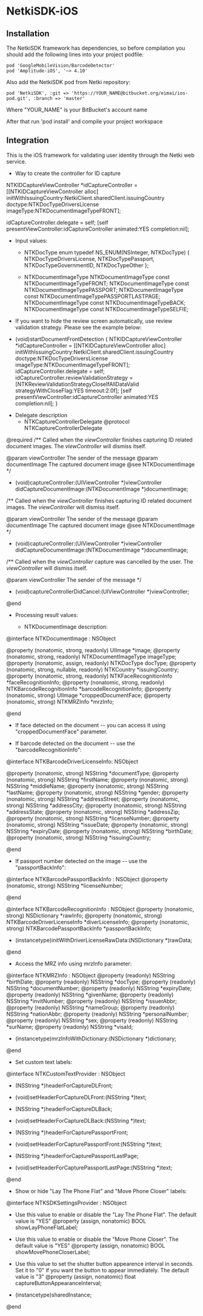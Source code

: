 NetkiSDK-iOS
============
## Installation

The NetkiSDK framework has dependencies, so before compilation you should add the following lines into your project podfile:

```
pod 'GoogleMobileVision/BarcodeDetector'
pod 'Amplitude-iOS', '~> 4.10'
```

Also add the NetkiSDK pod from Netki repository:

```
pod 'NetkiSDK', :git => 'https://YOUR_NAME@bitbucket.org/eimai/ios-pod.git', :branch => 'master'
```

Where "YOUR_NAME" is your BitBucket's account name

After that run 'pod install' and compile your project workspace

## Integration


This is the iOS framework for validating user identity through the Netki web service.

* Way to create the controller for ID capture

NTKIDCaptureViewController *idCaptureController = [[NTKIDCaptureViewController alloc] initWithIssuingCountry:NetkiClient.sharedClient.issuingCountry doctype:NTKDocTypeDriversLicense imageType:NTKDocumentImageTypeFRONT];

idCaptureController.delegate = self;
[self presentViewController:idCaptureController animated:YES completion:nil];

* Input values:

    * NTKDocType enum
typedef NS_ENUM(NSInteger, NTKDocType) {
    NTKDocTypeDriversLicense,
    NTKDocTypePassport,
    NTKDocTypeGovernmentID,
    NTKDocTypeOther
};

    * NTKDocumentImageType
NTKDocumentImageType const NTKDocumentImageTypeFRONT;
NTKDocumentImageType const NTKDocumentImageTypePASSPORT;
NTKDocumentImageType const NTKDocumentImageTypePASSPORTLASTPAGE;
NTKDocumentImageType const NTKDocumentImageTypeBACK;
NTKDocumentImageType const NTKDocumentImageTypeSELFIE;

* If you want to hide the review screen automatically, use review validation strategy. Please see the example below:
- (void)startDocumentFrontDetection {
    NTKIDCaptureViewController *idCaptureController = [[NTKIDCaptureViewController alloc] initWithIssuingCountry:NetkiClient.sharedClient.issuingCountry doctype:NTKDocTypeDriversLicense imageType:NTKDocumentImageTypeFRONT];
    idCaptureController.delegate = self;
    idCaptureController.reviewValidationStrategy = [NTKReviewValidationStrategyCloseIfAllDataValid strategyWithCloseFlag:YES timeout:2.0f];
    [self presentViewController:idCaptureController animated:YES completion:nil];
}

* Delegate description
   * NTKCaptureControllerDelegate
@protocol NTKCaptureControllerDelegate <NSObject>

@required
/**
Called when the *viewController* finishes capturing ID related document images. The *viewController* will dismiss itself.

@param viewController The sender of the message
@param documentImage The captured document image
@see NTKDocumentImage
*/
- (void)captureController:(UIViewController *)viewController didCaptureDocumentImage:(NTKDocumentImage *)documentImage;

/**
Called when the *viewController* finishes capturing ID related document images. The *viewController* will dismiss itself.

@param viewController The sender of the message
@param documentImage The captured document image
@see NTKDocumentImage
*/
- (void)captureController:(UIViewController *)viewController didCaptureDocumentImage:(NTKDocumentImage *)documentImage;


/**
Called when the *viewController* capture was cancelled by the user. The *viewController* will dismiss itself.

@param viewController The sender of the message
*/
- (void)captureControllerDidCancel:(UIViewController *)viewController;

@end

* Processing result values:
    
    * NTKDocumentImage description:

@interface NTKDocumentImage : NSObject

@property (nonatomic, strong, readonly) UIImage *image;
@property (nonatomic, strong, readonly) NTKDocumentImageType imageType;
@property (nonatomic, assign, readonly) NTKDocType docType;
@property (nonatomic, strong, nullable, readonly) NTKCountry *issuingCountry;
@property (nonatomic, strong, readonly) NTKFaceRecognitionInfo *faceRecognitionInfo;
@property (nonatomic, strong, readonly) NTKBarcodeRecognitionInfo *barcodeRecognitionInfo;
@property (nonatomic, strong) UIImage *croppedDocumentFace;
@property (nonatomic, strong) NTKMRZInfo *mrzInfo;

@end

* If face detected on the document -- you can access it using "croppedDocumentFace" parameter.

* If barcode detected on the document -- use the "barcodeRecognitionInfo":

@interface NTKBarcodeDriverLicenseInfo: NSObject

@property (nonatomic, strong) NSString *documentType;
@property (nonatomic, strong) NSString *firstName;
@property (nonatomic, strong) NSString *middleName;
@property (nonatomic, strong) NSString *lastName;
@property (nonatomic, strong) NSString *gender;
@property (nonatomic, strong) NSString *addressStreet;
@property (nonatomic, strong) NSString *addressCity;
@property (nonatomic, strong) NSString *addressState;
@property (nonatomic, strong) NSString *addressZip;
@property (nonatomic, strong) NSString *licenseNumber;
@property (nonatomic, strong) NSString *issueDate;
@property (nonatomic, strong) NSString *expiryDate;
@property (nonatomic, strong) NSString *birthDate;
@property (nonatomic, strong) NSString *issuingCountry;

@end

* If passport number detected on the image -- use the "passportBackInfo":

@interface NTKBarcodePassportBackInfo : NSObject
@property (nonatomic, strong) NSString *licenseNumber;

@end


@interface NTKBarcodeRecognitionInfo : NSObject
@property (nonatomic, strong) NSDictionary *rawInfo;
@property (nonatomic, strong) NTKBarcodeDriverLicenseInfo *diverLicenseInfo;
@property (nonatomic, strong) NTKBarcodePassportBackInfo *passportBackInfo;

- (instancetype)initWithDriverLicenseRawData:(NSDictionary *)rawData;

@end

* Access the MRZ info using mrzInfo parameter:

@interface NTKMRZInfo : NSObject
@property (readonly) NSString *birthDate;
@property (readonly) NSString *docType;
@property (readonly) NSString *documentNumber;
@property (readonly) NSString *expiryDate;
@property (readonly) NSString *givenName;
@property (readonly) NSString *invitNumber;
@property (readonly) NSString *issuerAbbr;
@property (readonly) NSString *nameGroup;
@property (readonly) NSString *nationAbbr;
@property (readonly) NSString *personalNumber;
@property (readonly) NSString *sex;
@property (readonly) NSString *surName;
@property (readonly) NSString *visaId;

+ (instancetype)mrzInfoWithDictionary:(NSDictionary *)dictionary;

@end

* Set custom text labels:

@interface NTKCustomTextProvider : NSObject

+ (NSString *)headerForCaptureDLFront;
+ (void)setHeaderForCaptureDLFront:(NSString *)text;

+ (NSString *)headerForCaptureDLBack;
+ (void)setHeaderForCaptureDLBack:(NSString *)text;

+ (NSString *)headerForCapturePassportFront;
+ (void)setHeaderForCapturePassportFront:(NSString *)text;

+ (NSString *)headerForCapturePassportLastPage;
+ (void)setHeaderForCapturePassportLastPage:(NSString *)text;

@end

* Show or hide "Lay The Phone Flat" and "Move Phone Closer" labels:

@interface NTKSDKSettingsProvider : NSObject
* Use this value to enable or disable the "Lay The Phone Flat". The default value is "YES" 
@property (assign, nonatomic) BOOL showLayPhoneFlatLabel;
* Use this value to enable or disable the "Move Phone Closer". The default value is "YES" 
@property (assign, nonatomic) BOOL showMovePhoneCloserLabel;

* Use this value to set the shutter button appearence interval in seconds. Set it to "0" if you want the button to appear immediately. The default value is "3" 
@property (assign, nonatomic) float captureButtonAppearanceInterval;

+ (instancetype)sharedInstance;

@end
